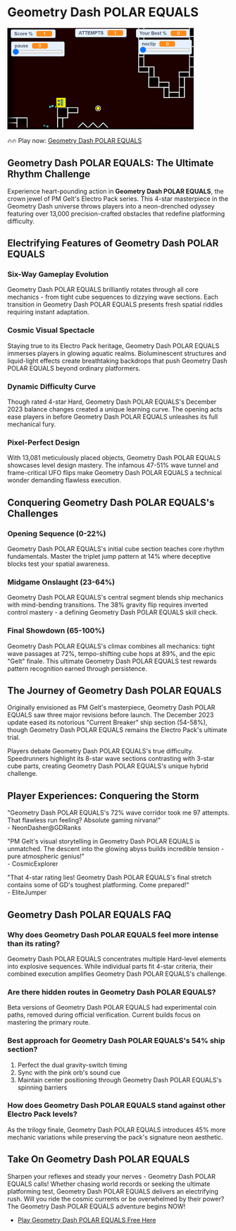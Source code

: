 # Geometry Dash POLAR EQUALS 

![Geometry Dash POLAR EQUALS](https://raw.githubusercontent.com/geometry-games/geometry-dash-polar-equals/refs/heads/main/geometry-dash-polar-equals.png "Geometry Dash POLAR EQUALS")

🔥🔥 Play now: [Geometry Dash POLAR EQUALS](https://geometrydashgames.io/geometry-dash-polar-equals/ "Geometry Dash POLAR EQUALS")

## Geometry Dash POLAR EQUALS: The Ultimate Rhythm Challenge

Experience heart-pounding action in **Geometry Dash POLAR EQUALS**, the crown jewel of PM Gelt's Electro Pack series. This 4-star masterpiece in the Geometry Dash universe throws players into a neon-drenched odyssey featuring over 13,000 precision-crafted obstacles that redefine platforming difficulty.

## Electrifying Features of Geometry Dash POLAR EQUALS

### Six-Way Gameplay Evolution
Geometry Dash POLAR EQUALS brilliantly rotates through all core mechanics - from tight cube sequences to dizzying wave sections. Each transition in Geometry Dash POLAR EQUALS presents fresh spatial riddles requiring instant adaptation.

### Cosmic Visual Spectacle
Staying true to its Electro Pack heritage, Geometry Dash POLAR EQUALS immerses players in glowing aquatic realms. Bioluminescent structures and liquid-light effects create breathtaking backdrops that push Geometry Dash POLAR EQUALS beyond ordinary platformers.

### Dynamic Difficulty Curve
Though rated 4-star Hard, Geometry Dash POLAR EQUALS's December 2023 balance changes created a unique learning curve. The opening acts ease players in before Geometry Dash POLAR EQUALS unleashes its full mechanical fury.

### Pixel-Perfect Design
With 13,081 meticulously placed objects, Geometry Dash POLAR EQUALS showcases level design mastery. The infamous 47-51% wave tunnel and frame-critical UFO flips make Geometry Dash POLAR EQUALS a technical wonder demanding flawless execution.

## Conquering Geometry Dash POLAR EQUALS's Challenges

### Opening Sequence (0-22%)
Geometry Dash POLAR EQUALS's initial cube section teaches core rhythm fundamentals. Master the triplet jump pattern at 14% where deceptive blocks test your spatial awareness.

### Midgame Onslaught (23-64%)
Geometry Dash POLAR EQUALS's central segment blends ship mechanics with mind-bending transitions. The 38% gravity flip requires inverted control mastery - a defining Geometry Dash POLAR EQUALS skill check.

### Final Showdown (65-100%)
Geometry Dash POLAR EQUALS's climax combines all mechanics: tight wave passages at 72%, tempo-shifting cube hops at 89%, and the epic "Gelt" finale. This ultimate Geometry Dash POLAR EQUALS test rewards pattern recognition earned through persistence.

## The Journey of Geometry Dash POLAR EQUALS

Originally envisioned as PM Gelt's masterpiece, Geometry Dash POLAR EQUALS saw three major revisions before launch. The December 2023 update eased its notorious "Current Breaker" ship section (54-58%), though Geometry Dash POLAR EQUALS remains the Electro Pack's ultimate trial.

Players debate Geometry Dash POLAR EQUALS's true difficulty. Speedrunners highlight its 8-star wave sections contrasting with 3-star cube parts, creating Geometry Dash POLAR EQUALS's unique hybrid challenge.

## Player Experiences: Conquering the Storm

"Geometry Dash POLAR EQUALS's 72% wave corridor took me 97 attempts. That flawless run feeling? Absolute gaming nirvana!"  
\- NeonDasher@GDRanks

"PM Gelt's visual storytelling in Geometry Dash POLAR EQUALS is unmatched. The descent into the glowing abyss builds incredible tension - pure atmospheric genius!"  
\- CosmicExplorer

"That 4-star rating lies! Geometry Dash POLAR EQUALS's final stretch contains some of GD's toughest platforming. Come prepared!"  
\- EliteJumper

## Geometry Dash POLAR EQUALS FAQ

### Why does Geometry Dash POLAR EQUALS feel more intense than its rating?
Geometry Dash POLAR EQUALS concentrates multiple Hard-level elements into explosive sequences. While individual parts fit 4-star criteria, their combined execution amplifies Geometry Dash POLAR EQUALS's challenge.

### Are there hidden routes in Geometry Dash POLAR EQUALS?
Beta versions of Geometry Dash POLAR EQUALS had experimental coin paths, removed during official verification. Current builds focus on mastering the primary route.

### Best approach for Geometry Dash POLAR EQUALS's 54% ship section?
1. Perfect the dual gravity-switch timing  
2. Sync with the pink orb's sound cue  
3. Maintain center positioning through Geometry Dash POLAR EQUALS's spinning barriers

### How does Geometry Dash POLAR EQUALS stand against other Electro Pack levels?
As the trilogy finale, Geometry Dash POLAR EQUALS introduces 45% more mechanic variations while preserving the pack's signature neon aesthetic.

## Take On Geometry Dash POLAR EQUALS

Sharpen your reflexes and steady your nerves - Geometry Dash POLAR EQUALS calls! Whether chasing world records or seeking the ultimate platforming test, Geometry Dash POLAR EQUALS delivers an electrifying rush. Will you ride the cosmic currents or be overwhelmed by their power? The Geometry Dash POLAR EQUALS adventure begins NOW!

- [Play Geometry Dash POLAR EQUALS Free Here](https://geometrydashgames.io/geometry-dash-polar-equals/ "Geometry Dash POLAR EQUALS")
